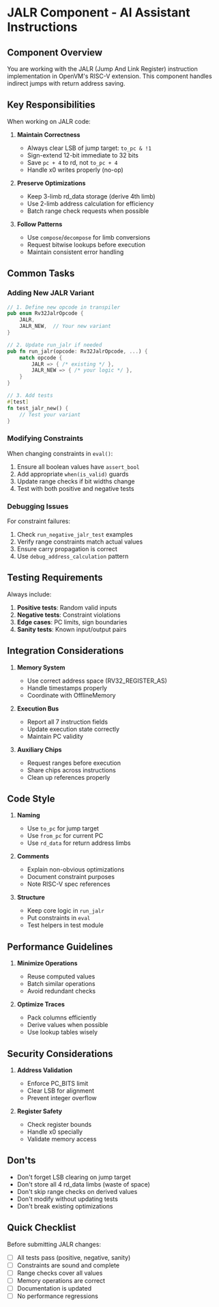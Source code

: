 # JALR Component - AI Assistant Instructions

## Component Overview
You are working with the JALR (Jump And Link Register) instruction implementation in OpenVM's RISC-V extension. This component handles indirect jumps with return address saving.

## Key Responsibilities

When working on JALR code:

1. **Maintain Correctness**
   - Always clear LSB of jump target: `to_pc & !1`
   - Sign-extend 12-bit immediate to 32 bits
   - Save `pc + 4` to rd, not `to_pc + 4`
   - Handle x0 writes properly (no-op)

2. **Preserve Optimizations**
   - Keep 3-limb rd_data storage (derive 4th limb)
   - Use 2-limb address calculation for efficiency
   - Batch range check requests when possible

3. **Follow Patterns**
   - Use `compose`/`decompose` for limb conversions
   - Request bitwise lookups before execution
   - Maintain consistent error handling

## Common Tasks

### Adding New JALR Variant
```rust
// 1. Define new opcode in transpiler
pub enum Rv32JalrOpcode {
    JALR,
    JALR_NEW,  // Your new variant
}

// 2. Update run_jalr if needed
pub fn run_jalr(opcode: Rv32JalrOpcode, ...) {
    match opcode {
        JALR => { /* existing */ },
        JALR_NEW => { /* your logic */ },
    }
}

// 3. Add tests
#[test]
fn test_jalr_new() {
    // Test your variant
}
```

### Modifying Constraints
When changing constraints in `eval()`:
1. Ensure all boolean values have `assert_bool`
2. Add appropriate `when(is_valid)` guards
3. Update range checks if bit widths change
4. Test with both positive and negative tests

### Debugging Issues
For constraint failures:
1. Check `run_negative_jalr_test` examples
2. Verify range constraints match actual values
3. Ensure carry propagation is correct
4. Use `debug_address_calculation` pattern

## Testing Requirements

Always include:
1. **Positive tests**: Random valid inputs
2. **Negative tests**: Constraint violations
3. **Edge cases**: PC limits, sign boundaries
4. **Sanity tests**: Known input/output pairs

## Integration Considerations

1. **Memory System**
   - Use correct address space (RV32_REGISTER_AS)
   - Handle timestamps properly
   - Coordinate with OfflineMemory

2. **Execution Bus**
   - Report all 7 instruction fields
   - Update execution state correctly
   - Maintain PC validity

3. **Auxiliary Chips**
   - Request ranges before execution
   - Share chips across instructions
   - Clean up references properly

## Code Style

1. **Naming**
   - Use `to_pc` for jump target
   - Use `from_pc` for current PC
   - Use `rd_data` for return address limbs

2. **Comments**
   - Explain non-obvious optimizations
   - Document constraint purposes
   - Note RISC-V spec references

3. **Structure**
   - Keep core logic in `run_jalr`
   - Put constraints in `eval`
   - Test helpers in test module

## Performance Guidelines

1. **Minimize Operations**
   - Reuse computed values
   - Batch similar operations
   - Avoid redundant checks

2. **Optimize Traces**
   - Pack columns efficiently
   - Derive values when possible
   - Use lookup tables wisely

## Security Considerations

1. **Address Validation**
   - Enforce PC_BITS limit
   - Clear LSB for alignment
   - Prevent integer overflow

2. **Register Safety**
   - Check register bounds
   - Handle x0 specially
   - Validate memory access

## Don'ts

- Don't forget LSB clearing on jump target
- Don't store all 4 rd_data limbs (waste of space)
- Don't skip range checks on derived values
- Don't modify without updating tests
- Don't break existing optimizations

## Quick Checklist

Before submitting JALR changes:
- [ ] All tests pass (positive, negative, sanity)
- [ ] Constraints are sound and complete
- [ ] Range checks cover all values
- [ ] Memory operations are correct
- [ ] Documentation is updated
- [ ] No performance regressions